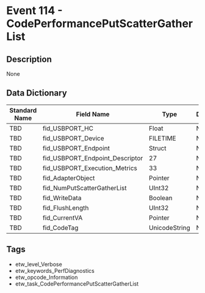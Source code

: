 # Event 114 - CodePerformancePutScatterGatherList

## Description
None

## Data Dictionary
|Standard Name|Field Name|Type|Description|Sample Value|
|---|---|---|---|---|
|TBD|fid_USBPORT_HC|Float|None|`None`|
|TBD|fid_USBPORT_Device|FILETIME|None|`None`|
|TBD|fid_USBPORT_Endpoint|Struct|None|`None`|
|TBD|fid_USBPORT_Endpoint_Descriptor|27|None|`None`|
|TBD|fid_USBPORT_Execution_Metrics|33|None|`None`|
|TBD|fid_AdapterObject|Pointer|None|`None`|
|TBD|fid_NumPutScatterGatherList|UInt32|None|`None`|
|TBD|fid_WriteData|Boolean|None|`None`|
|TBD|fid_FlushLength|UInt32|None|`None`|
|TBD|fid_CurrentVA|Pointer|None|`None`|
|TBD|fid_CodeTag|UnicodeString|None|`None`|

## Tags
* etw_level_Verbose
* etw_keywords_PerfDiagnostics
* etw_opcode_Information
* etw_task_CodePerformancePutScatterGatherList